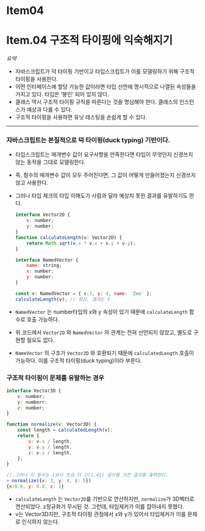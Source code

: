 # Item04

# Item.04 구조적 타이핑에 익숙해지기

*요약*

- 자바스크립트가 덕 타이핑 기반이고 타입스크립트가 이를 모델링하기 위해 구조적 타이핑을 사용한다.
- 어떤 인터페이스에 할당 가능한 값이라면 타입 선언에 명시적으로 나열된 속성들을 가지고 있다. 타입은 ‘봉인’ 되어 있지 않다.
- 클래스 역시 구조적 타이핑 규칙을 따른다는 것을 명심해야 한다. 클래스의 인스턴스가 예상과 다를 수 있다.
- 구조적 타이핑을 사용하면 유닛 테스팅을 손쉽게 할 수 있다.

---

### 자바스크립트는 본질적으로 덕 타이핑(duck typing) 기반이다.

- 타입스크립트는 매개변수 값이 요구사항을 만족한다면 타입이 무엇인지 신경쓰지 않는 동작을 그대로 모델링한다.
- 즉, 함수의 매개변수 값이 모두 주어진다면, 그 값이 어떻게 만들어졌는지 신경쓰지 않고 사용한다.
- 그러나 타입 체크의 타입 이해도가 사람과 달라 예상치 못한 결과를 유발하기도 한다.
    
    ```jsx
    interface Vector2D {
    	x: number;
    	y: number;
    }
    function calculateLength(v: Vector2D) {
    	return Math.sqrt(v.x * v.x + v.y + v.y);
    }
    
    interface NamedVector {
    	name: string;
    	x: number;
    	y: number;
    }
    
    const v: NamedVector = { x:3, y: 4, name: 'Zee' };
    calculateLength(v); // 정상, 결과는 5
    ```
    
- `NamedVector` 는 number타입의 x와 y 속성이 있기 때문에 `calculateLength` 함수로 호출 가능하다.
- 위 코드에서 `Vector2D` 와 `NamedVector` 의 관계는 전혀 선언되지 않았고, 별도로 구현할 필요도 없다.
- `NameVector` 의 구조가 `Vector2D` 와 호환되기 때문에 `calculatedLength`  호출이 가능하다. 이를 구조적 타이핑(duck typing)이라 부른다.

### 구조적 타이핑이 문제를 유발하는 경우

```jsx
interface Vector3D {
	x: number;
	y: numberr;
	z: number;
}

function normalize(v: Vector3D) {
	const length = calculatedLength(v);
	return {
		x: v.x / length,
		y: v.y / length,
		z: v.z / length,
	};
}

// 그러나 이 함수는 1보다 조금 더 긴(1.41) 길이를 가진 결과를 출력한다.
> normalize({x: 3, y: 4, z: 5})
{x:0.6, y: 0.8, z: 1}
```

- `calculateLength` 는 `Vector2D`를 기반으로 연산하지만, `normalize`가 3D벡터로 연산되었다. z정규화가 무시된 것. 그런데, 타입체커가 이를 잡아내지 못했다.
- v는 Vector3D지만, 구조적 타이핑 관점에서 x와 y가 있어서 타입체커가 이를 문제로 인식하지 않는다.
